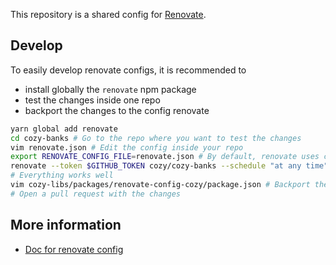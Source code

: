 This repository is a shared config for [Renovate][].

## Develop

To easily develop renovate configs, it is recommended to

- install globally the `renovate` npm package
- test the changes inside one repo
- backport the changes to the config renovate

```bash
yarn global add renovate
cd cozy-banks # Go to the repo where you want to test the changes
vim renovate.json # Edit the config inside your repo
export RENOVATE_CONFIG_FILE=renovate.json # By default, renovate uses config.js
renovate --token $GITHUB_TOKEN cozy/cozy-banks --schedule "at any time" --base-dir /tmp/banks --skip-installs --force-cli --pr-hourly-limit 0
# Everything works well
vim cozy-libs/packages/renovate-config-cozy/package.json # Backport the changes
# Open a pull request with the changes
```

## More information

- [Doc for renovate config](https://renovatebot.com/docs/configuration-options/)

[Renovate]: https://renovatebot.com
